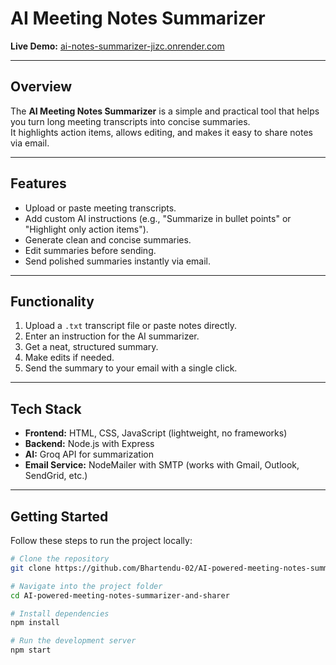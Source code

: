 # AI Meeting Notes Summarizer

**Live Demo:** [ai-notes-summarizer-jizc.onrender.com](https://ai-notes-summarizer-jizc.onrender.com)

---

## Overview

The **AI Meeting Notes Summarizer** is a simple and practical tool that helps you turn long meeting transcripts into concise summaries.  
It highlights action items, allows editing, and makes it easy to share notes via email.

---

## Features

- Upload or paste meeting transcripts.
- Add custom AI instructions (e.g., "Summarize in bullet points" or "Highlight only action items").
- Generate clean and concise summaries.
- Edit summaries before sending.
- Send polished summaries instantly via email.

---

## Functionality

1. Upload a `.txt` transcript file or paste notes directly.
2. Enter an instruction for the AI summarizer.
3. Get a neat, structured summary.
4. Make edits if needed.
5. Send the summary to your email with a single click.

---

## Tech Stack

- **Frontend:** HTML, CSS, JavaScript (lightweight, no frameworks)
- **Backend:** Node.js with Express
- **AI:** Groq API for summarization
- **Email Service:** NodeMailer with SMTP (works with Gmail, Outlook, SendGrid, etc.)

---

## Getting Started

Follow these steps to run the project locally:

```bash
# Clone the repository
git clone https://github.com/Bhartendu-02/AI-powered-meeting-notes-summarizer-and-sharer.git

# Navigate into the project folder
cd AI-powered-meeting-notes-summarizer-and-sharer

# Install dependencies
npm install

# Run the development server
npm start
